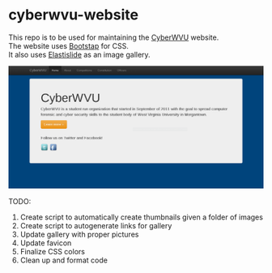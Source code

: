 cyberwvu-website
================

This repo is to be used for maintaining the [CyberWVU](http://www.cyberwvu.lcsee.wvu.edu) website.    
The website uses [Bootstap](http://www.getbootstrap.com) for CSS.    
It also uses [Elastislide](https://github.com/codrops/Elastislide) as an image gallery.

![Alt text](/screenshot/home.png "Homepage")

TODO:  
1. Create script to automatically create thumbnails given a folder of images    
2. Create script to autogenerate links for gallery    
3. Update gallery with proper pictures        
4. Update favicon      
5. Finalize CSS colors     
6. Clean up and format code     
